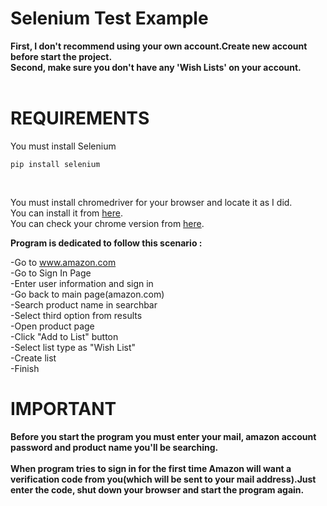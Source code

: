 # Selenium Test Example
**First, I don't recommend using your own account.Create new account before start the project.**<br>
**Second, make sure you don't have any 'Wish Lists' on your account.**<br><br>
# REQUIREMENTS<br>
You must install Selenium<br>
```
pip install selenium
```
<br>

You must install chromedriver for your browser and locate it as I did. <br>
You can install it from [here](http://chromedriver.chromium.org/downloads). <br>
You can check your chrome version from [here](https://www.whatismybrowser.com/detect/what-version-of-chrome-do-i-have). <br>

**Program is dedicated to follow this scenario :**<br>

-Go to www.amazon.com<br>
-Go to Sign In Page<br>
-Enter user information and sign in<br>
-Go back to main page(amazon.com)<br>
-Search product name in searchbar<br>
-Select third option from results<br>
-Open product page<br>
-Click "Add to List" button<br>
-Select list type as "Wish List"<br>
-Create list<br>
-Finish<br>

# IMPORTANT<br>

**Before you start the program you must enter your mail, amazon account password and product name you'll be searching.**<br><br>
**When program tries to sign in for the first time Amazon will want a verification code from you(which will be sent to your mail address).Just enter the code, shut down your browser and start the program again.**<br>
